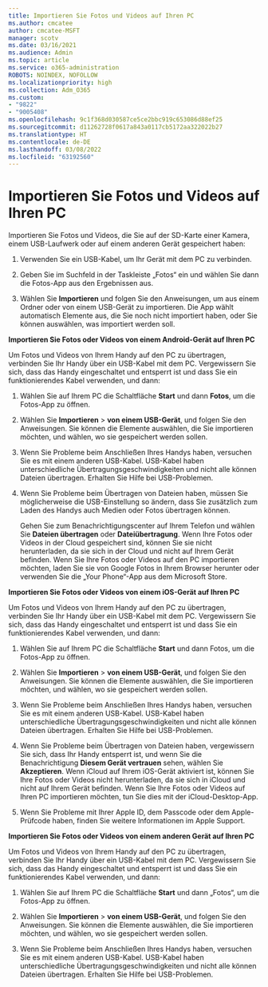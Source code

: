 ```yaml
---
title: Importieren Sie Fotos und Videos auf Ihren PC
ms.author: cmcatee
author: cmcatee-MSFT
manager: scotv
ms.date: 03/16/2021
ms.audience: Admin
ms.topic: article
ms.service: o365-administration
ROBOTS: NOINDEX, NOFOLLOW
ms.localizationpriority: high
ms.collection: Adm_O365
ms.custom:
- "9822"
- "9005408"
ms.openlocfilehash: 9c1f368d030587ce5ce2bbc919c653086d88ef25
ms.sourcegitcommit: d11262728f0617a843a0117cb5172aa322022b27
ms.translationtype: HT
ms.contentlocale: de-DE
ms.lasthandoff: 03/08/2022
ms.locfileid: "63192560"
---
```

# <a name="import-photos-and-videos-to-your-pc"></a>Importieren Sie Fotos und Videos auf Ihren PC

Importieren Sie Fotos und Videos, die Sie auf der SD-Karte einer Kamera, einem USB-Laufwerk oder auf einem anderen Gerät gespeichert haben:

1. Verwenden Sie ein USB-Kabel, um Ihr Gerät mit dem PC zu verbinden.

1. Geben Sie im Suchfeld in der Taskleiste „Fotos“ ein und wählen Sie dann die Fotos-App aus den Ergebnissen aus.

1. Wählen Sie **Importieren** und folgen Sie den Anweisungen, um aus einem Ordner oder von einem USB-Gerät zu importieren. Die App wählt automatisch Elemente aus, die Sie noch nicht importiert haben, oder Sie können auswählen, was importiert werden soll.

**Importieren Sie Fotos oder Videos von einem Android-Gerät auf Ihren PC**

Um Fotos und Videos von Ihrem Handy auf den PC zu übertragen, verbinden Sie Ihr Handy über ein USB-Kabel mit dem PC. Vergewissern Sie sich, dass das Handy eingeschaltet und entsperrt ist und dass Sie ein funktionierendes Kabel verwenden, und dann:

1. Wählen Sie auf Ihrem PC die Schaltfläche **Start** und dann **Fotos**, um die Fotos-App zu öffnen.

1. Wählen Sie **Importieren** > **von einem USB-Gerät**, und folgen Sie den Anweisungen. Sie können die Elemente auswählen, die Sie importieren möchten, und wählen, wo sie gespeichert werden sollen.

1. Wenn Sie Probleme beim Anschließen Ihres Handys haben, versuchen Sie es mit einem anderen USB-Kabel. USB-Kabel haben unterschiedliche Übertragungsgeschwindigkeiten und nicht alle können Dateien übertragen. Erhalten Sie Hilfe bei USB-Problemen.

1. Wenn Sie Probleme beim Übertragen von Dateien haben, müssen Sie möglicherweise die USB-Einstellung so ändern, dass Sie zusätzlich zum Laden des Handys auch Medien oder Fotos übertragen können. 

    Gehen Sie zum Benachrichtigungscenter auf Ihrem Telefon und wählen Sie **Dateien übertragen** oder **Dateiübertragung**. Wenn Ihre Fotos oder Videos in der Cloud gespeichert sind, können Sie sie nicht herunterladen, da sie sich in der Cloud und nicht auf Ihrem Gerät befinden. Wenn Sie Ihre Fotos oder Videos auf den PC importieren möchten, laden Sie sie von Google Fotos in Ihrem Browser herunter oder verwenden Sie die „Your Phone“-App aus dem Microsoft Store.

**Importieren Sie Fotos oder Videos von einem iOS-Gerät auf Ihren PC**

Um Fotos und Videos von Ihrem Handy auf den PC zu übertragen, verbinden Sie Ihr Handy über ein USB-Kabel mit dem PC. Vergewissern Sie sich, dass das Handy eingeschaltet und entsperrt ist und dass Sie ein funktionierendes Kabel verwenden, und dann:

1. Wählen Sie auf Ihrem PC die Schaltfläche **Start** und dann Fotos, um die Fotos-App zu öffnen.

1. Wählen Sie **Importieren** > **von einem USB-Gerät**, und folgen Sie den Anweisungen. Sie können die Elemente auswählen, die Sie importieren möchten, und wählen, wo sie gespeichert werden sollen.

1. Wenn Sie Probleme beim Anschließen Ihres Handys haben, versuchen Sie es mit einem anderen USB-Kabel. USB-Kabel haben unterschiedliche Übertragungsgeschwindigkeiten und nicht alle können Dateien übertragen. Erhalten Sie Hilfe bei USB-Problemen.

1. Wenn Sie Probleme beim Übertragen von Dateien haben, vergewissern Sie sich, dass Ihr Handy entsperrt ist, und wenn Sie die Benachrichtigung **Diesem Gerät vertrauen** sehen, wählen Sie **Akzeptieren**. Wenn iCloud auf Ihrem iOS-Gerät aktiviert ist, können Sie Ihre Fotos oder Videos nicht herunterladen, da sie sich in iCloud und nicht auf Ihrem Gerät befinden. Wenn Sie Ihre Fotos oder Videos auf Ihren PC importieren möchten, tun Sie dies mit der iCloud-Desktop-App.

1. Wenn Sie Probleme mit Ihrer Apple ID, dem Passcode oder dem Apple-Prüfcode haben, finden Sie weitere Informationen im Apple Support.

**Importieren Sie Fotos oder Videos von einem anderen Gerät auf Ihren PC**

Um Fotos und Videos von Ihrem Handy auf den PC zu übertragen, verbinden Sie Ihr Handy über ein USB-Kabel mit dem PC. Vergewissern Sie sich, dass das Handy eingeschaltet und entsperrt ist und dass Sie ein funktionierendes Kabel verwenden, und dann:

1. Wählen Sie auf Ihrem PC die Schaltfläche **Start** und dann „Fotos“, um die Fotos-App zu öffnen.

1. Wählen Sie **Importieren** > **von einem USB-Gerät**, und folgen Sie den Anweisungen. Sie können die Elemente auswählen, die Sie importieren möchten, und wählen, wo sie gespeichert werden sollen.

1. Wenn Sie Probleme beim Anschließen Ihres Handys haben, versuchen Sie es mit einem anderen USB-Kabel. USB-Kabel haben unterschiedliche Übertragungsgeschwindigkeiten und nicht alle können Dateien übertragen. Erhalten Sie Hilfe bei USB-Problemen.



